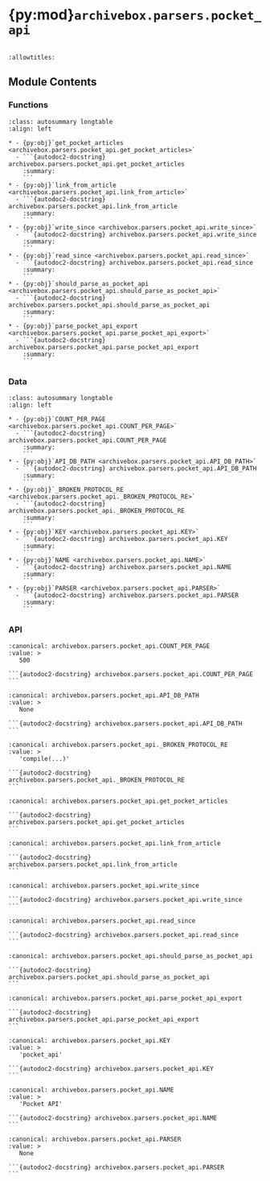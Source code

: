 # {py:mod}`archivebox.parsers.pocket_api`

```{py:module} archivebox.parsers.pocket_api
```

```{autodoc2-docstring} archivebox.parsers.pocket_api
:allowtitles:
```

## Module Contents

### Functions

````{list-table}
:class: autosummary longtable
:align: left

* - {py:obj}`get_pocket_articles <archivebox.parsers.pocket_api.get_pocket_articles>`
  - ```{autodoc2-docstring} archivebox.parsers.pocket_api.get_pocket_articles
    :summary:
    ```
* - {py:obj}`link_from_article <archivebox.parsers.pocket_api.link_from_article>`
  - ```{autodoc2-docstring} archivebox.parsers.pocket_api.link_from_article
    :summary:
    ```
* - {py:obj}`write_since <archivebox.parsers.pocket_api.write_since>`
  - ```{autodoc2-docstring} archivebox.parsers.pocket_api.write_since
    :summary:
    ```
* - {py:obj}`read_since <archivebox.parsers.pocket_api.read_since>`
  - ```{autodoc2-docstring} archivebox.parsers.pocket_api.read_since
    :summary:
    ```
* - {py:obj}`should_parse_as_pocket_api <archivebox.parsers.pocket_api.should_parse_as_pocket_api>`
  - ```{autodoc2-docstring} archivebox.parsers.pocket_api.should_parse_as_pocket_api
    :summary:
    ```
* - {py:obj}`parse_pocket_api_export <archivebox.parsers.pocket_api.parse_pocket_api_export>`
  - ```{autodoc2-docstring} archivebox.parsers.pocket_api.parse_pocket_api_export
    :summary:
    ```
````

### Data

````{list-table}
:class: autosummary longtable
:align: left

* - {py:obj}`COUNT_PER_PAGE <archivebox.parsers.pocket_api.COUNT_PER_PAGE>`
  - ```{autodoc2-docstring} archivebox.parsers.pocket_api.COUNT_PER_PAGE
    :summary:
    ```
* - {py:obj}`API_DB_PATH <archivebox.parsers.pocket_api.API_DB_PATH>`
  - ```{autodoc2-docstring} archivebox.parsers.pocket_api.API_DB_PATH
    :summary:
    ```
* - {py:obj}`_BROKEN_PROTOCOL_RE <archivebox.parsers.pocket_api._BROKEN_PROTOCOL_RE>`
  - ```{autodoc2-docstring} archivebox.parsers.pocket_api._BROKEN_PROTOCOL_RE
    :summary:
    ```
* - {py:obj}`KEY <archivebox.parsers.pocket_api.KEY>`
  - ```{autodoc2-docstring} archivebox.parsers.pocket_api.KEY
    :summary:
    ```
* - {py:obj}`NAME <archivebox.parsers.pocket_api.NAME>`
  - ```{autodoc2-docstring} archivebox.parsers.pocket_api.NAME
    :summary:
    ```
* - {py:obj}`PARSER <archivebox.parsers.pocket_api.PARSER>`
  - ```{autodoc2-docstring} archivebox.parsers.pocket_api.PARSER
    :summary:
    ```
````

### API

````{py:data} COUNT_PER_PAGE
:canonical: archivebox.parsers.pocket_api.COUNT_PER_PAGE
:value: >
   500

```{autodoc2-docstring} archivebox.parsers.pocket_api.COUNT_PER_PAGE
```

````

````{py:data} API_DB_PATH
:canonical: archivebox.parsers.pocket_api.API_DB_PATH
:value: >
   None

```{autodoc2-docstring} archivebox.parsers.pocket_api.API_DB_PATH
```

````

````{py:data} _BROKEN_PROTOCOL_RE
:canonical: archivebox.parsers.pocket_api._BROKEN_PROTOCOL_RE
:value: >
   'compile(...)'

```{autodoc2-docstring} archivebox.parsers.pocket_api._BROKEN_PROTOCOL_RE
```

````

````{py:function} get_pocket_articles(api, since=None, page=0)
:canonical: archivebox.parsers.pocket_api.get_pocket_articles

```{autodoc2-docstring} archivebox.parsers.pocket_api.get_pocket_articles
```
````

````{py:function} link_from_article(article: dict, sources: list)
:canonical: archivebox.parsers.pocket_api.link_from_article

```{autodoc2-docstring} archivebox.parsers.pocket_api.link_from_article
```
````

````{py:function} write_since(username: str, since: str)
:canonical: archivebox.parsers.pocket_api.write_since

```{autodoc2-docstring} archivebox.parsers.pocket_api.write_since
```
````

````{py:function} read_since(username: str) -> typing.Optional[str]
:canonical: archivebox.parsers.pocket_api.read_since

```{autodoc2-docstring} archivebox.parsers.pocket_api.read_since
```
````

````{py:function} should_parse_as_pocket_api(text: str) -> bool
:canonical: archivebox.parsers.pocket_api.should_parse_as_pocket_api

```{autodoc2-docstring} archivebox.parsers.pocket_api.should_parse_as_pocket_api
```
````

````{py:function} parse_pocket_api_export(input_buffer: typing.IO[str], **_kwargs) -> typing.Iterable[archivebox.index.schema.Link]
:canonical: archivebox.parsers.pocket_api.parse_pocket_api_export

```{autodoc2-docstring} archivebox.parsers.pocket_api.parse_pocket_api_export
```
````

````{py:data} KEY
:canonical: archivebox.parsers.pocket_api.KEY
:value: >
   'pocket_api'

```{autodoc2-docstring} archivebox.parsers.pocket_api.KEY
```

````

````{py:data} NAME
:canonical: archivebox.parsers.pocket_api.NAME
:value: >
   'Pocket API'

```{autodoc2-docstring} archivebox.parsers.pocket_api.NAME
```

````

````{py:data} PARSER
:canonical: archivebox.parsers.pocket_api.PARSER
:value: >
   None

```{autodoc2-docstring} archivebox.parsers.pocket_api.PARSER
```

````
